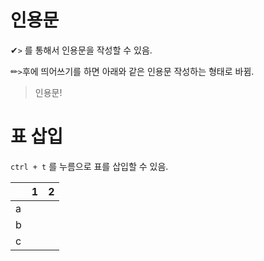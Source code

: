 # 인용문

✔`>` 를 통해서 인용문을 작성할 수 있음.

✏`>`후에 띄어쓰기를 하면 아래와 같은 인용문 작성하는 형태로 바뀜.

> 인용문!

# 표 삽입

`ctrl + t` 를 누름으로 표를 삽입할 수 있음.

|     | 1   | 2   |
| --- | --- | --- |
| a   |     |     |
| b   |     |     |
| c   |     |     |

